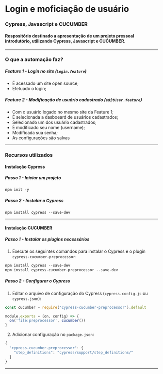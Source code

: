 <h1>Login e moficiação de usuário</h1> 

### Cypress, Javascript e CUCUMBER

#### Respositório destinado a apresentação de um projeto pressoal introdutório, utilizando Cypress, Javascript e CUCUMBER.

---

### O que a automação faz?

##### Feature 1 - Login no site (`login.feature`)
- É acessado um site open source;
- Efetuado o login;

##### Feature 2 - Modificação de usuário cadastrado (`editUser.feature`)
- Com o usuário logado no mesmo site da Feature 1;
- É selecionada a dasboeard de usuários cadastrados;
- Selecionado um dos usuário cadastrados;
- É modificado seu nome (username);
- Modificada sua senha;
- As configurações são salvas

---

### Recursos utilizados

#### Instalação Cypress

##### Passo 1 - Iniciar um projeto
~~~javascript
npm init -y
~~~

##### Passo 2 - Instalar o Cypress
~~~javascript
npm install cypress --save-dev
~~~

---

#### Instalação CUCUMBER

##### Passo 1 - Instalar os plugins necessários
1. Execute os seguintes comandos para instalar o Cypress e o plugin `cypress-cucumber-preprocessor`:
~~~javascript
npm install cypress --save-dev
npm install cypress-cucumber-preprocessor --save-dev
~~~

##### Passo 2 - Configurar o Cypress
1. Editar o arquivo de configuração do Cypress (`cypress.config.js` ou `cypress.json`):
~~~javascript
const cucumber = require('cypress-cucumber-preprocessor').default

module.exports = (on, config) => {
  on('file:preprocessor', cucumber())
}
~~~
2. Adicionar configuração no `package.json`:
~~~javascript
{
  "cypress-cucumber-preprocessor": {
    "step_definitions": "cypress/support/step_definitions/"
  }
}
~~~

---





